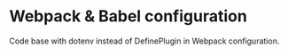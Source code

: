 # **Webpack & Babel configuration**
Code base with dotenv instead of DefinePlugin in Webpack configuration.
